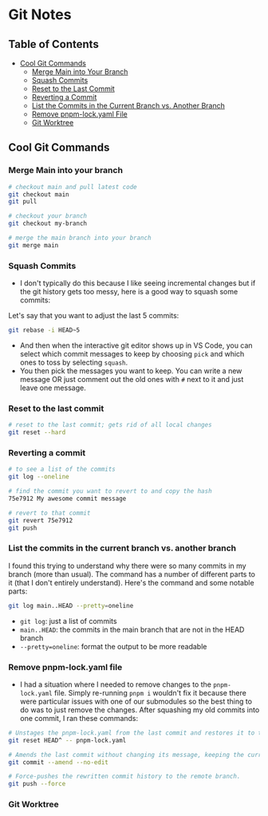 
# Git Notes

## Table of Contents

- [Cool Git Commands](#cool-git-commands)
  - [Merge Main into Your Branch](#merge-main-into-your-branch)
  - [Squash Commits](#squash-commits)
  - [Reset to the Last Commit](#reset-to-the-last-commit)
  - [Reverting a Commit](#reverting-a-commit)
  - [List the Commits in the Current Branch vs. Another Branch](#list-the-commits-in-the-current-branch-vs-another-branch)
  - [Remove pnpm-lock.yaml File](#remove-pnpm-lockyaml-file)
  - [Git Worktree](#git-worktree)

## Cool Git Commands

### Merge Main into your branch

```sh
# checkout main and pull latest code
git checkout main
git pull

# checkout your branch
git checkout my-branch

# merge the main branch into your branch
git merge main
```

### Squash Commits
- I don't typically do this because I like seeing incremental changes but if the git history gets too messy, 
here is a good way to squash some commits:

Let's say that you want to adjust the last 5 commits:

```sh
git rebase -i HEAD~5
```

- And then when the interactive git editor shows up in VS Code, you can select which commit messages to keep
by choosing `pick` and which ones to toss by selecting `squash`.
- You then pick the messages you want to keep. You can write a new message OR just comment out the old ones
with `#` next to it and just leave one message.

### Reset to the last commit
```sh
# reset to the last commit; gets rid of all local changes
git reset --hard
```

### Reverting a commit

```sh
# to see a list of the commits
git log --oneline

# find the commit you want to revert to and copy the hash
75e7912 My awesome commit message

# revert to that commit
git revert 75e7912
git push
```

### List the commits in the current branch vs. another branch

I found this trying to understand why there were so many commits in my branch (more than usual).
The command has a number of different parts to it (that I don't entirely understand). Here's the command and some notable parts:

```sh
git log main..HEAD --pretty=oneline
```

- `git log`: just a list of commits
- `main..HEAD`: the commits in the main branch that are not in the HEAD branch
- `--pretty=oneline`: format the output to be more readable

### Remove pnpm-lock.yaml file

- I had a situation where I needed to remove changes to the `pnpm-lock.yaml` file. Simply re-running `pnpm i`
wouldn't fix it because there were particular issues with one of our submodules so the best thing to do
was to just remove the changes. After squashing my old commits into one commit, I ran these commands:

```sh
# Unstages the pnpm-lock.yaml from the last commit and restores it to the state before that commit.
git reset HEAD^ -- pnpm-lock.yaml

# Amends the last commit without changing its message, keeping the current staged changes.
git commit --amend --no-edit

# Force-pushes the rewritten commit history to the remote branch.
git push --force
```

### Git Worktree

